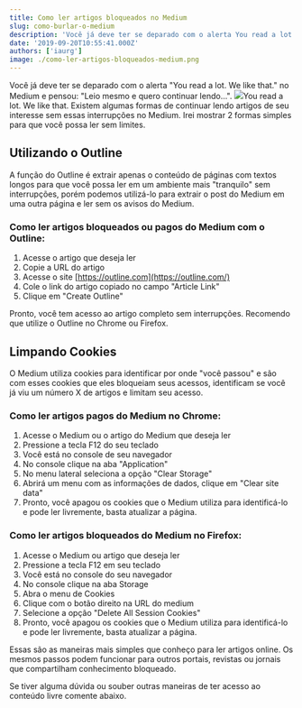 ```yaml
---
title: Como ler artigos bloqueados no Medium
slug: como-burlar-o-medium
description: 'Você já deve ter se deparado com o alerta You read a lot. We like that no Medium. Saiba como remover este limite.'
date: '2019-09-20T10:55:41.000Z'
authors: ['iaurg']
image: ./como-ler-artigos-bloqueados-medium.png
---
```


Você já deve ter se deparado com o alerta "You read a lot. We like that." no Medium e pensou: "Leio mesmo e quero continuar lendo...".
![](/images/posts/you-read-a-lot-medium.png)You read a lot. We like that.
Existem algumas formas de continuar lendo artigos de seu interesse sem essas interrupções no Medium. Irei mostrar 2 formas simples para que você possa ler sem limites.

## Utilizando o Outline

A função do Outline é extrair apenas o conteúdo de páginas com textos longos para que você possa ler em um ambiente mais "tranquilo" sem interrupções, porém podemos utilizá-lo para extrair o post do Medium em uma outra página e ler sem os avisos do Medium.

### Como ler artigos bloqueados ou pagos do Medium com o Outline:

1. Acesse o artigo que deseja ler
2. Copie a URL do artigo
3. Acesse o site [https://outline.com](https://outline.com/)
4. Cole o link do artigo copiado no campo "Article Link"
5. Clique em "Create Outline"

Pronto, você tem acesso ao artigo completo sem interrupções. Recomendo que utilize o Outline no Chrome ou Firefox.

## Limpando Cookies

O Medium utiliza cookies para identificar por onde "você passou" e são com esses cookies que eles bloqueiam seus acessos, identificam se você já viu um número X de artigos e limitam seu acesso.

### Como ler artigos pagos do Medium no Chrome:

1. Acesse o Medium ou o artigo do Medium que deseja ler
2. Pressione a tecla F12 do seu teclado
3. Você está no console de seu navegador
4. No console clique na aba "Application"
5. No menu lateral seleciona a opção "Clear Storage"
6. Abrirá um menu com as informações de dados, clique em "Clear site data"
7. Pronto, você apagou os cookies que o Medium utiliza para identificá-lo e pode ler livremente, basta atualizar a página.

### Como ler artigos bloqueados do Medium no Firefox:

1. Acesse o Medium ou artigo que deseja ler
2. Pressione a tecla F12 em seu teclado
3. Você está no console do seu navegador
4. No console clique na aba Storage
5. Abra o menu de Cookies
6. Clique com o botão direito na URL do medium
7. Selecione a opção "Delete All Session Cookies"
8. Pronto, você apagou os cookies que o Medium utiliza para identificá-lo e pode ler livremente, basta atualizar a página.

Essas são as maneiras mais simples que conheço para ler artigos online. Os mesmos passos podem funcionar para outros portais, revistas ou jornais que compartilham conhecimento bloqueado.

Se tiver alguma dúvida ou souber outras maneiras de ter acesso ao conteúdo livre comente abaixo.
